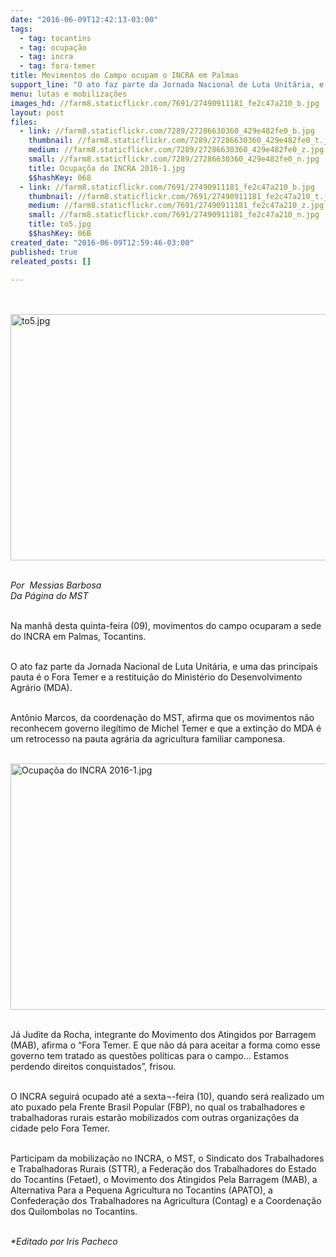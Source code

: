 ```yaml
---
date: "2016-06-09T12:42:13-03:00"
tags:
  - tag: tocantins
  - tag: ocupação
  - tag: incra
  - tag: fora-temer
title: Movimentos do Campo ocupam o INCRA em Palmas
support_line: "O ato faz parte da Jornada Nacional de Luta Unitária, e uma das principais pauta é o Fora Temer e a restituição do MDA"
menu: lutas e mobilizações
images_hd: //farm8.staticflickr.com/7691/27490911181_fe2c47a210_b.jpg
layout: post
files:
  - link: //farm8.staticflickr.com/7289/27286630360_429e482fe0_b.jpg
    thumbnail: //farm8.staticflickr.com/7289/27286630360_429e482fe0_t.jpg
    medium: //farm8.staticflickr.com/7289/27286630360_429e482fe0_z.jpg
    small: //farm8.staticflickr.com/7289/27286630360_429e482fe0_n.jpg
    title: Ocupaçõa do INCRA 2016-1.jpg
    $$hashKey: 068
  - link: //farm8.staticflickr.com/7691/27490911181_fe2c47a210_b.jpg
    thumbnail: //farm8.staticflickr.com/7691/27490911181_fe2c47a210_t.jpg
    medium: //farm8.staticflickr.com/7691/27490911181_fe2c47a210_z.jpg
    small: //farm8.staticflickr.com/7691/27490911181_fe2c47a210_n.jpg
    title: to5.jpg
    $$hashKey: 06B
created_date: "2016-06-09T12:59:46-03:00"
published: true
releated_posts: []

---
```

<p><br />
<br />
<img alt="to5.jpg" height="394" src="//farm8.staticflickr.com/7691/27490911181_fe2c47a210_b.jpg" width="700" /></p>

<p><br />
<em>Por&nbsp; Messias Barbosa<br />
Da P&aacute;gina do MST</em></p>

<p><br />
Na manh&atilde; desta quinta-feira (09), movimentos do campo ocuparam a sede do INCRA em Palmas, Tocantins.</p>

<p><br />
O ato faz parte da Jornada Nacional de Luta Unit&aacute;ria, e uma das principais pauta &eacute; o Fora Temer e a restitui&ccedil;&atilde;o do Minist&eacute;rio do Desenvolvimento Agr&aacute;rio (MDA).</p>

<p><br />
Ant&ocirc;nio Marcos, da coordena&ccedil;&atilde;o do MST, afirma que os movimentos n&atilde;o reconhecem governo ileg&iacute;timo de Michel Temer e que a extin&ccedil;&atilde;o do MDA &eacute; um retrocesso na pauta agr&aacute;ria da agricultura familiar camponesa.<br />
&nbsp;</p>

<p><img alt="Ocupaçõa do INCRA 2016-1.jpg" height="394" src="//farm8.staticflickr.com/7289/27286630360_429e482fe0_b.jpg" width="700" /></p>

<p><br />
J&aacute; Judite da Rocha, integrante do Movimento dos Atingidos por Barragem (MAB), afirma o &ldquo;Fora Temer. E que n&atilde;o d&aacute; para aceitar a forma como esse governo tem tratado as quest&otilde;es pol&iacute;ticas para o campo... Estamos perdendo direitos conquistados&rdquo;, frisou.</p>

<p><br />
O INCRA seguir&aacute; ocupado at&eacute; a sexta&not;-feira (10), quando ser&aacute; realizado um ato puxado pela Frente Brasil Popular (FBP), no qual os trabalhadores e trabalhadoras rurais estar&atilde;o mobilizados com outras organiza&ccedil;&otilde;es da cidade pelo Fora Temer.</p>

<p><br />
Participam da mobiliza&ccedil;&atilde;o no INCRA, o MST, o Sindicato dos Trabalhadores e Trabalhadoras Rurais (STTR), a Federa&ccedil;&atilde;o dos Trabalhadores do Estado do Tocantins (Fetaet), o Movimento dos Atingidos Pela Barragem (MAB), a Alternativa Para a Pequena Agricultura no Tocantins (APATO), a Confedera&ccedil;&atilde;o dos Trabalhadores na Agricultura (Contag) e a Coordena&ccedil;&atilde;o dos Quilombolas no Tocantins.</p>

<p><br />
<em>*Editado por Iris Pacheco</em></p>

